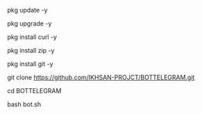 pkg update -y

pkg upgrade -y

pkg install curl -y

pkg install zip -y

pkg install git -y

git clone https://github.com/IKHSAN-PROJCT/BOTTELEGRAM.git

cd BOTTELEGRAM 

bash bot.sh
